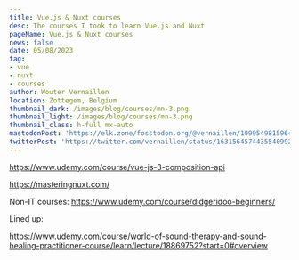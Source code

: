 ```yaml
---
title: Vue.js & Nuxt courses
desc: The courses I took to learn Vue.js and Nuxt
pageName: Vue.js & Nuxt courses
news: false
date: 05/08/2023
tag:
- vue
- nuxt
- courses
author: Wouter Vernaillen
location: Zottegem, Belgium
thumbnail_dark: /images/blog/courses/mn-3.png
thumbnail_light: /images/blog/courses/mn-3.png
thumbnail_class: h-full mx-auto
mastodonPost: 'https://elk.zone/fosstodon.org/@vernaillen/109954981596443382'
twitterPost: 'https://twitter.com/vernaillen/status/1631564574435540992'
---
```




https://www.udemy.com/course/vue-js-3-composition-api

https://masteringnuxt.com/


Non-IT courses:
https://www.udemy.com/course/didgeridoo-beginners/



Lined up:

https://www.udemy.com/course/world-of-sound-therapy-and-sound-healing-practitioner-course/learn/lecture/18869752?start=0#overview
